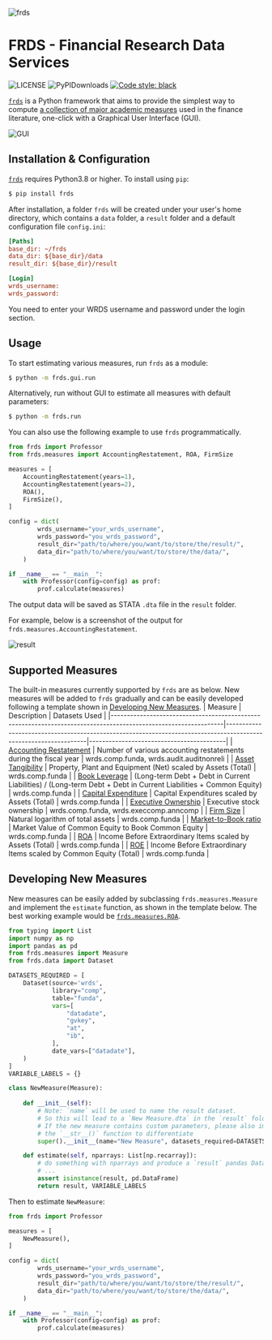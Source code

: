 ![frds](https://github.com/mgao6767/frds/raw/master/images/frds_logo.png)

# FRDS - Financial Research Data Services
![LICENSE](https://img.shields.io/github/license/mgao6767/frds?color=blue) ![PyPIDownloads](https://img.shields.io/pypi/dm/frds) [![Code style: black](https://img.shields.io/badge/code%20style-black-000000.svg)](https://github.com/psf/black)

[`frds`](https://github.com/mgao6767/frds/) is a Python framework that aims to provide the simplest way to compute [a collection of major academic measures](#supported-measures) used in the finance literature, one-click with a Graphical User Interface (GUI).

![GUI](https://github.com/mgao6767/frds/raw/master/images/frds_demo.gif)

## Installation & Configuration

[`frds`](https://github.com/mgao6767/frds/) requires Python3.8 or higher. To install using `pip`:

```bash
$ pip install frds
```
After installation, a folder `frds` will be created under your user's home directory, which contains a `data` folder, a `result` folder and a default configuration file `config.ini`:

```ini
[Paths]
base_dir: ~/frds
data_dir: ${base_dir}/data
result_dir: ${base_dir}/result

[Login]
wrds_username: 
wrds_password: 
```

You need to enter your WRDS username and password under the login section.

## Usage

To start estimating various measures, run `frds` as a module:

```bash
$ python -m frds.gui.run
```

Alternatively, run without GUI to estimate all measures with default parameters:

```bash
$ python -m frds.run
```

You can also use the following example to use `frds` programmatically.

```python
from frds import Professor
from frds.measures import AccountingRestatement, ROA, FirmSize

measures = [
    AccountingRestatement(years=1),
    AccountingRestatement(years=2),
    ROA(),
    FirmSize(),
]

config = dict(
        wrds_username="your_wrds_username",
        wrds_password="you_wrds_password",
        result_dir="path/to/where/you/want/to/store/the/result/",
        data_dir="path/to/where/you/want/to/store/the/data/",
    )

if __name__ == "__main__":
    with Professor(config=config) as prof:
        prof.calculate(measures)
```

The output data will be saved as STATA `.dta` file in the `result` folder.

For example, below is a screenshot of the output for `frds.measures.AccountingRestatement`.

![result](https://github.com/mgao6767/frds/raw/master/images/result-restatements.png)

## Supported Measures

The built-in measures currently supported by `frds` are as below. New measures will be added to `frds` gradually and can be easily developed following a template shown in [Developing New Measures](#developing-new-measures).
| Measure                                                                                                        | Description                                                                                                     | Datasets Used                            |
|----------------------------------------------------------------------------------------------------------------|-----------------------------------------------------------------------------------------------------------------|------------------------------------------|
| [Accounting Restatement](https://github.com/mgao6767/frds/blob/master/frds/measures/accounting_restatement.py) | Number of various accounting restatements during the fiscal year                                                | wrds.comp.funda, wrds.audit.auditnonreli |
| [Asset Tangibility](https://github.com/mgao6767/frds/blob/master/frds/measures/asset_tangibility.py)           | Property, Plant and Equipment (Net) scaled by Assets (Total)                                                    | wrds.comp.funda                          |
| [Book Leverage](https://github.com/mgao6767/frds/blob/master/frds/measures/book_leverage.py)                   | (Long-term Debt + Debt in Current Liabilities) / (Long-term Debt + Debt in Current Liabilities + Common Equity) | wrds.comp.funda                          |
| [Capital Expenditure](https://github.com/mgao6767/frds/blob/master/frds/measures/capital_expenditure.py)       | Capital Expenditures scaled by Assets (Total)                                                                   | wrds.comp.funda                          |
| [Executive Ownership](https://github.com/mgao6767/frds/blob/master/frds/measures/executive_ownership.py)       | Executive stock ownership                                                                                       | wrds.comp.funda, wrds.execcomp.anncomp   |
| [Firm Size](https://github.com/mgao6767/frds/blob/master/frds/measures/firm_size.py)                           | Natural logarithm of total assets                                                                               | wrds.comp.funda                          |
| [Market-to-Book ratio](https://github.com/mgao6767/frds/blob/master/frds/measures/market_to_book.py)           | Market Value of Common Equity to Book Common Equity                                                             | wrds.comp.funda                          |
| [ROA](https://github.com/mgao6767/frds/blob/master/frds/measures/roa.py)                                       | Income Before Extraordinary Items scaled by Assets (Total)                                                      | wrds.comp.funda                          |
| [ROE](https://github.com/mgao6767/frds/blob/master/frds/measures/roe.py)                                       | Income Before Extraordinary Items scaled by Common Equity (Total)                                               | wrds.comp.funda                          |


## Developing New Measures

New measures can be easily added by subclassing `frds.measures.Measure` and 
implement the `estimate` function, as shown in the template below. The best working example would be [`frds.measures.ROA`](https://github.com/mgao6767/frds/blob/master/frds/measures/roa.py).

```python
from typing import List
import numpy as np
import pandas as pd
from frds.measures import Measure
from frds.data import Dataset

DATASETS_REQUIRED = [
    Dataset(source='wrds',
            library="comp",
            table="funda",
            vars=[
                "datadate",
                "gvkey",
                "at",
                "ib",
            ],
            date_vars=["datadate"],
    )
]
VARIABLE_LABELS = {}

class NewMeasure(Measure):
    
    def __init__(self):
        # Note: `name` will be used to name the result dataset. 
        # So this will lead to a `New Measure.dta` in the `result` folder.
        # If the new measure contains custom parameters, please also implement
        # the `__str__()` function to differentiate
        super().__init__(name="New Measure", datasets_required=DATASETS_REQUIRED)

    def estimate(self, nparrays: List[np.recarray]):
        # do something with nparrays and produce a `result` pandas DataFrame
        # ...
        assert isinstance(result, pd.DataFrame)
        return result, VARIABLE_LABELS
```

Then to estimate `NewMeasure`:

```python
from frds import Professor

measures = [
    NewMeasure(),
]

config = dict(
        wrds_username="your_wrds_username",
        wrds_password="you_wrds_password",
        result_dir="path/to/where/you/want/to/store/the/result/",
        data_dir="path/to/where/you/want/to/store/the/data/",
    )

if __name__ == "__main__":
    with Professor(config=config) as prof:
        prof.calculate(measures)
```
